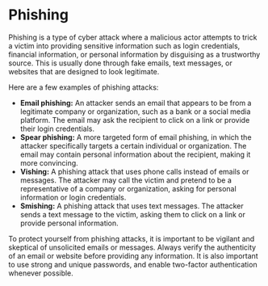 # Phishing

Phishing is a type of cyber attack where a malicious actor attempts to trick a victim into providing sensitive information such as login credentials, financial information, or personal information by disguising as a trustworthy source. This is usually done through fake emails, text messages, or websites that are designed to look legitimate.

Here are a few examples of phishing attacks:

* **Email phishing:** An attacker sends an email that appears to be from a legitimate company or organization, such as a bank or a social media platform. The email may ask the recipient to click on a link or provide their login credentials.
* **Spear phishing:** A more targeted form of email phishing, in which the attacker specifically targets a certain individual or organization. The email may contain personal information about the recipient, making it more convincing.
* **Vishing:** A phishing attack that uses phone calls instead of emails or messages. The attacker may call the victim and pretend to be a representative of a company or organization, asking for personal information or login credentials.
* **Smishing:** A phishing attack that uses text messages. The attacker sends a text message to the victim, asking them to click on a link or provide personal information.

To protect yourself from phishing attacks, it is important to be vigilant and skeptical of unsolicited emails or messages. Always verify the authenticity of an email or website before providing any information. It is also important to use strong and unique passwords, and enable two-factor authentication whenever possible.
